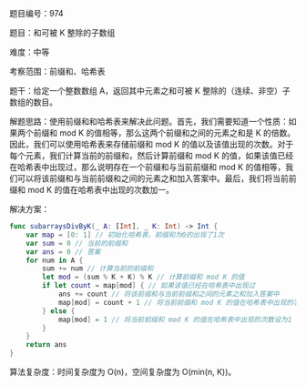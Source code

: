 题目编号：974

题目：和可被 K 整除的子数组

难度：中等

考察范围：前缀和、哈希表

题干：给定一个整数数组 A，返回其中元素之和可被 K 整除的（连续、非空）子数组的数目。

解题思路：使用前缀和和哈希表来解决此问题。首先，我们需要知道一个性质：如果两个前缀和 mod K 的值相等，那么这两个前缀和之间的元素之和是 K 的倍数。因此，我们可以使用哈希表来存储前缀和 mod K 的值以及该值出现的次数。对于每个元素，我们计算当前的前缀和，然后计算前缀和 mod K 的值，如果该值已经在哈希表中出现过，那么说明存在一个前缀和与当前前缀和 mod K 的值相等，我们可以将该前缀和与当前前缀和之间的元素之和加入答案中。最后，我们将当前前缀和 mod K 的值在哈希表中出现的次数加一。

解决方案：

```swift
func subarraysDivByK(_ A: [Int], _ K: Int) -> Int {
    var map = [0: 1] // 初始化哈希表，前缀和为0的出现了1次
    var sum = 0 // 当前的前缀和
    var ans = 0 // 答案
    for num in A {
        sum += num // 计算当前的前缀和
        let mod = (sum % K + K) % K // 计算前缀和 mod K 的值
        if let count = map[mod] { // 如果该值已经在哈希表中出现过
            ans += count // 将该前缀和与当前前缀和之间的元素之和加入答案中
            map[mod] = count + 1 // 将当前前缀和 mod K 的值在哈希表中出现的次数加一
        } else {
            map[mod] = 1 // 将当前前缀和 mod K 的值在哈希表中出现的次数设为1
        }
    }
    return ans
}
```

算法复杂度：时间复杂度为 O(n)，空间复杂度为 O(min(n, K))。